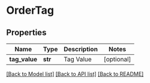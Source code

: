 # OrderTag

## Properties
Name | Type | Description | Notes
------------ | ------------- | ------------- | -------------
**tag_value** | **str** | Tag Value | [optional] 

[[Back to Model list]](../README.md#documentation-for-models) [[Back to API list]](../README.md#documentation-for-api-endpoints) [[Back to README]](../README.md)


